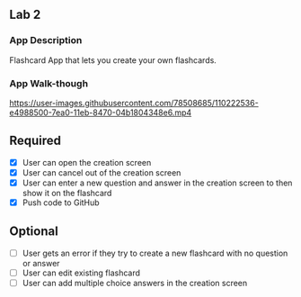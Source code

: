 ## Lab 2

### App Description
Flashcard App that lets you create your own flashcards.

### App Walk-though
https://user-images.githubusercontent.com/78508685/110222536-e4988500-7ea0-11eb-8470-04b1804348e6.mp4

## Required
- [x] User can open the creation screen
- [x] User can cancel out of the creation screen
- [x] User can enter a new question and answer in the creation screen to then show it on the flashcard
- [x] Push code to GitHub
## Optional
- [ ] User gets an error if they try to create a new flashcard with no question or answer
- [ ] User can edit existing flashcard
- [ ] User can add multiple choice answers in the creation screen
